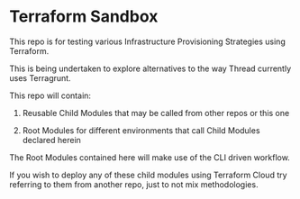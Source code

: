 # Terraform Sandbox

This repo is for testing various Infrastructure Provisioning Strategies using Terraform.

This is being undertaken to explore alternatives to the way Thread currently uses Terragrunt.

This repo will contain:

1. Reusable Child Modules that may be called from other repos or this one

2. Root Modules for different environments that call Child Modules declared herein

The Root Modules contained here will make use of the CLI driven workflow.

If you wish to deploy any of these child modules using Terraform Cloud try referring to them from another repo, just to not mix methodologies.

